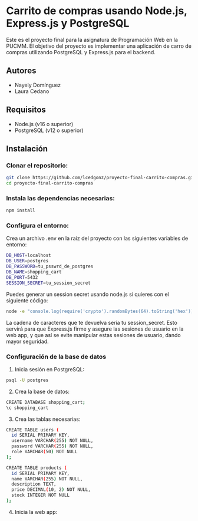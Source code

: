 # Carrito de compras usando Node.js, Express.js y PostgreSQL

Este es el proyecto final para la asignatura de Programación Web en la PUCMM. 
El objetivo del proyecto es implementar una aplicación de carro de compras utilizando PostgreSQL y Express.js para el backend.


## Autores

- Nayely Domínguez
- Laura Cedano

## Requisitos

- Node.js (v16 o superior)
- PostgreSQL (v12 o superior)

## Instalación

### Clonar el repositorio:
```bash
git clone https://github.com/lcedgonz/proyecto-final-carrito-compras.git
cd proyecto-final-carrito-compras
```
### Instala las dependencias necesarias:
```bash
npm install
```
### Configura el entorno:
Crea un archivo .env en la raíz del proyecto con las siguientes variables de entorno:
```bash
DB_HOST=localhost
DB_USER=postgres
DB_PASSWORD=tu_psswrd_de_postgres
DB_NAME=shopping_cart
DB_PORT=5432
SESSION_SECRET=tu_session_secret
```
Puedes generar un session secret usando node.js si quieres con el siguiente código:

```bash
node -e "console.log(require('crypto').randomBytes(64).toString('hex'));"
```

La cadena de caracteres que te devuelva sería tu session_secret.
Esto servirá para que Express.js firme y asegure las sesiones de usuario en la web app, y que así se evite manipular estas sesiones de usuario, dando mayor seguridad.

### Configuración de la base de datos

1. Inicia sesión en PostgreSQL:

```bash
psql -U postgres
```
2. Crea la base de datos:

```bash
CREATE DATABASE shopping_cart;
\c shopping_cart
```

3. Crea las tablas necesarias:

```bash
CREATE TABLE users (
  id SERIAL PRIMARY KEY,
  username VARCHAR(255) NOT NULL,
  password VARCHAR(255) NOT NULL,
  role VARCHAR(50) NOT NULL
);

CREATE TABLE products (
  id SERIAL PRIMARY KEY,
  name VARCHAR(255) NOT NULL,
  description TEXT,
  price DECIMAL(10, 2) NOT NULL,
  stock INTEGER NOT NULL
);
```
4. Inicia la web app:
